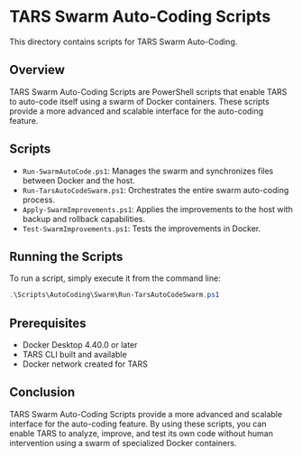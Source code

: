 # TARS Swarm Auto-Coding Scripts

This directory contains scripts for TARS Swarm Auto-Coding.

## Overview

TARS Swarm Auto-Coding Scripts are PowerShell scripts that enable TARS to auto-code itself using a swarm of Docker containers. These scripts provide a more advanced and scalable interface for the auto-coding feature.

## Scripts

- `Run-SwarmAutoCode.ps1`: Manages the swarm and synchronizes files between Docker and the host.
- `Run-TarsAutoCodeSwarm.ps1`: Orchestrates the entire swarm auto-coding process.
- `Apply-SwarmImprovements.ps1`: Applies the improvements to the host with backup and rollback capabilities.
- `Test-SwarmImprovements.ps1`: Tests the improvements in Docker.

## Running the Scripts

To run a script, simply execute it from the command line:

```powershell
.\Scripts\AutoCoding\Swarm\Run-TarsAutoCodeSwarm.ps1
```

## Prerequisites

- Docker Desktop 4.40.0 or later
- TARS CLI built and available
- Docker network created for TARS

## Conclusion

TARS Swarm Auto-Coding Scripts provide a more advanced and scalable interface for the auto-coding feature. By using these scripts, you can enable TARS to analyze, improve, and test its own code without human intervention using a swarm of specialized Docker containers.
